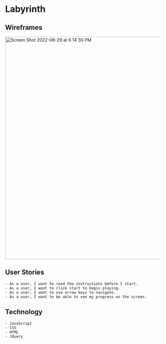 # Labyrinth

## Wireframes

<img width="719" alt="Screen Shot 2022-06-29 at 6 14 30 PM" src="https://user-images.githubusercontent.com/93559383/177011161-05ff3671-07d1-46a0-9966-11ddd8652e0d.png">

<!-- <img width="271" alt="Screen Shot 2022-07-16 at 6 30 39 PM" src="https://user-images.githubusercontent.com/93559383/179380228-e5de0261-31e3-4d22-b391-4ea1812ccec9.png"> -->

## User Stories
    - As a user, I want to read the instructions before I start.
    - As a user, I want to click start to begin playing.
    - As a user, I want to use arrow keys to navigate.  
    - As a user, I want to be able to see my progress on the screen. 

## Technology 
    - JavaScript
    - CSS
    - HTML
    - JQuery


